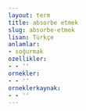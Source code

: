 ```yaml
---
layout: term
title: absorbe etmek
slug: absorbe-etmek
lisan: Türkçe
anlamlar:
- soğurmak
ozellikler:
- - ''
ornekler:
- - ''
orneklerkaynak:
- - ''
---
```

